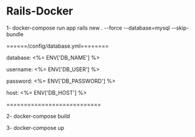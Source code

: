 # Rails-Docker
1- docker-compose run app rails new . --force --database=mysql --skip-bundle

======/config/database.yml========

 database: <%= ENV['DB_NAME'] %>
 
 username: <%= ENV['DB_USER'] %>
 
 password: <%= ENV['DB_PASSWORD'] %>
 
 host: <%= ENV['DB_HOST'] %>
 
===========================

2- docker-compose build

3- docker-compose up
